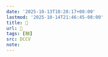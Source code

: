 ```yaml
---
date: '2025-10-13T10:28:17+08:00'
lastmod: '2025-10-14T21:46:45-08:00'
title: 􃻿
url: 􃻿
tags: [黼]
src: DCCV
note:
---
```

